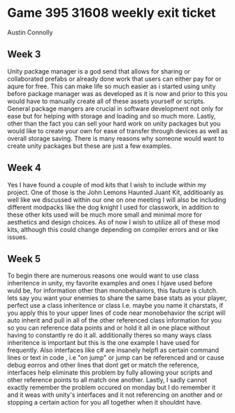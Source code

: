 # Game 395 31608 weekly exit ticket
Austin Connolly



## Week 3
Unity package manager is a god send that allows for sharing or collaborated prefabs or already done work that users can either pay for or aqure for free. This can make life so much easier as i started using unity before package manager was as developed as it is now and prior to this you would have to manually create all of these assets yourself or scripts. General package mangers are crucial in software development not only for ease but for helping with storage and loading and so much more. Lastly, other than the fact you can sell your hard work on unity packages but you would like to create your own for ease of transfer through devices as well as overall storage saving. There is many reasons why someone would want to create unity packages but these are just a few examples.

## Week 4
Yes I have found a couple of mod kits that I wish to include within my project. One of those is the John Lemons Haunted Juant Kit, additioanly as well like we discussed within our one on one meeting I will also be including different modpacks like the dog knight I used for classwork, in addition to these other kits used will be much more small and minimal more for aesthetics and design choices. As of now I wish to utilize all of  these mod kits, although this could change depending on compiler errors and or like issues. 

## Week 5
To begin there are numerous reasons one would want to use class inheritence in unity, my favorite examples and ones I hjave used before wuld be, for information other than monobehaviors, this fauture is clutch. lets say you want your enemies to share the same base stats as your player, perfect use a class inheritence or class I.e. maybe you name it charstats, if you apply this to your upper lines of code near monobehavior the script will auto inherit and pull in all of the other referenced class information for you so you can reference data points and or hold it all in one place without having to constantly re do it all. additionally theres so many ways class inheritence is important but this is the one example I have used for frequently. Also interfaces like c# are insanely helpfl as certain command lines or text in code , i.e "on jump" or jump can be referenced and or cause debug eorros and other lines that dont get or match the reference, interfaces help eliminate this problem by fully allowing your scripts and other reference points to all match one another. Lastly, I sadly cannot exactly remember the problem occured on monday but I do remember it and it weas with unity's interfaces and it not referencing on another and or stopping a certain action for you all together when it shouldnt have.